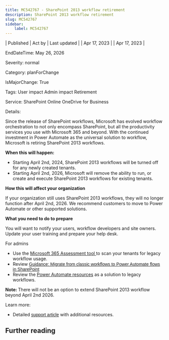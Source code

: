 ```yaml
---
title: MC542767 - SharePoint 2013 workflow retirement
description: SharePoint 2013 workflow retirement
slug: MC542767
sidebar:
    label: MC542767
---
```



| Published | Act by | Last updated |
| Apr 17, 2023 |  | Apr 17, 2023 |

EndDateTime: May 26, 2026

Severity: normal

Category: planForChange

IsMajorChange: True

Tags: User impact Admin impact Retirement

Service: SharePoint Online OneDrive for Business

Details: 

<p>Since the release of SharePoint workflows, Microsoft has evolved workflow orchestration to not only encompass SharePoint, but all the productivity services you use with Microsoft 365 and beyond. With the continued investment in Power Automate as the universal solution to workflow, Microsoft is retiring SharePoint 2013 workflows. 
</p><p><b>When this will happen:</b></p><ul><li>Starting April 2nd, 2024, SharePoint 2013 workflows will be turned off for any newly created tenants. 
</li><li>Starting April 2nd, 2026, Microsoft will remove the ability to run, or create and execute SharePoint 2013 workflows for existing tenants. 
</li></ul><p><b>How this will affect your organization</b><br></p><p>If your organization still uses SharePoint 2013 workflows, they will no longer function after April 2nd, 2026. We recommend customers to move to Power Automate or other supported solutions. 
</p><p><b>What you need to do to prepare</b> 
</p><p>You will want to notify your users, workflow developers and site owners. Update your user training and prepare your help desk. 
</p><p>For admins 
</p><ul><li>Use the <a href="https://pnp.github.io/pnpassessment/index.html" target="_blank">Microsoft 365 Assessment tool </a>to scan your tenants for legacy workflow usage. 
</li><li>Review&nbsp;<a href="https://learn.microsoft.com/sharepoint/dev/business-apps/power-automate/guidance/migrate-from-classic-workflows-to-power-automate-flows" target="_blank" style="background-color: rgb(255, 255, 255); font-family: sans-serif; font-weight: 400;">Guidance: Migrate from classic workflows to Power Automate flows in SharePoint</a></li><li>Review the <a href="https://powerautomate.microsoft.com/" target="_blank" style="">Power Automate resources</a> as a solution to legacy workflows.</li></ul><p><b>Note:&nbsp;</b>There will not be an option to extend SharePoint 2013 workflow beyond April 2nd 2026.</p><p>  
</p><p>Learn more:</p><ul><li>Detailed <a href="https://aka.ms/sp-workflows-2013support" target="_blank" style="font-family: sans-serif; font-weight: 400;">support article</a> with additional resources.&nbsp;<br></li></ul>

## Further reading
